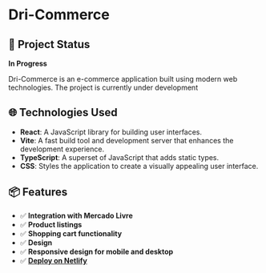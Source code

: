 # Dri-Commerce

## 🚀 Project Status
**In Progress**

Dri-Commerce is an e-commerce application built using modern web technologies. The project is currently under development

## 🌐 Technologies Used
- **React**: A JavaScript library for building user interfaces.
- **Vite**: A fast build tool and development server that enhances the development experience.
- **TypeScript**: A superset of JavaScript that adds static types.
- **CSS**: Styles the application to create a visually appealing user interface.

## 📦 Features
- ✅ **Integration with Mercado Livre**
- ✅ **Product listings** 
- ✅ **Shopping cart functionality**
- ✅ **Design** 
- ✅ **Responsive design for mobile and desktop**
- ✅ **<a href="https://dri-commerce.netlify.app" target="_blank">Deploy on Netlify</a>**
